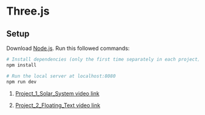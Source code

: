 # Three.js

## Setup
Download [Node.js](https://nodejs.org/en/download/).
Run this followed commands:

``` bash
# Install dependencies (only the first time separately in each project)
npm install

# Run the local server at localhost:8080
npm run dev

```

1. [Project_1_Solar_System video link](https://www.youtube.com/watch?v=3_PH6I91_ig)

2. [Project_2_Floating_Text video link](https://youtu.be/1KUyvWnbRHo)
